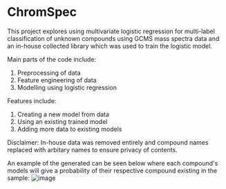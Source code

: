 # ChromSpec
This project explores using multivariate logistic regression for multi-label classification of unknown compounds using GCMS mass spectra data and an in-house collected library which was used to train the logistic model. 

Main parts of the code include:
1. Preprocessing of data
2. Feature engineering of data
3. Modelling using logistic regression

Features include:
1. Creating a new model from data
2. Using an existing trained model
3. Adding more data to existing models 

Disclaimer: In-house data was removed entirely and compound names replaced with arbitary names to ensure privacy of contents.

An example of the generated can be seen below where each compound's models will give a probability of their respective compound existing in the sample:
![image](https://github.com/nigelmaxwee/ChromSpec/assets/122780978/53a676de-c4eb-4aa5-81c2-b4b76a594bab)
